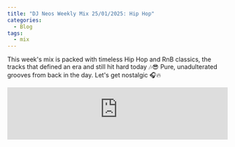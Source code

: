 ```yaml
---
title: "DJ Neos Weekly Mix 25/01/2025: Hip Hop"
categories:
  - Blog
tags:
  - mix
---
```


 This week's mix is packed with timeless Hip Hop and RnB classics, the tracks that defined an era and still hit hard today 🎶😎 Pure, unadulterated grooves from back in the day. Let's get nostalgic 🎧🔥

<iframe width="100%" height="120" src="https://player-widget.mixcloud.com/widget/iframe/?hide_cover=1&feed=%2Fn3os%2Fweekly-mix-urban-20250125%2F" frameborder="0" ></iframe>
